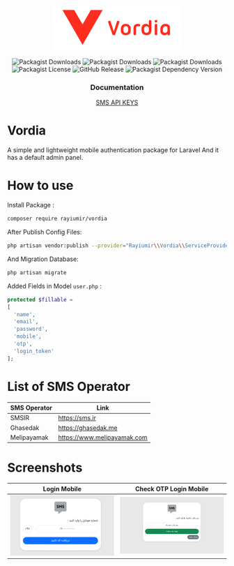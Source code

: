 <div align="center">
    <a href="https://github.com/Rayiumir/Vordia" target="_blank">
        <img src="./art/Vordia.png" alt="Vordia Logo">
    </a>
</div>
<br>
<div align="center">
    <img alt="Packagist Downloads" src="https://img.shields.io/packagist/dd/rayiumir/vordia">
    <img alt="Packagist Downloads" src="https://img.shields.io/packagist/dm/rayiumir/vordia">
    <img alt="Packagist Downloads" src="https://img.shields.io/packagist/dt/rayiumir/vordia">
    <img alt="Packagist License" src="https://img.shields.io/packagist/l/rayiumir/vordia">
    <img alt="GitHub Release" src="https://img.shields.io/github/v/release/rayiumir/vordia">
    <img alt="Packagist Dependency Version" src="https://img.shields.io/packagist/dependency-v/rayiumir/vordia/PHP">
</div>

<div align="center">
    <h3>Documentation</h3>
    <a href="./SMS_API_KEY.md">SMS API KEYS</a>
</div>

# Vordia

A simple and lightweight mobile authentication package for Laravel And it has a default admin panel.

# How to use

Install Package :

```bash
composer require rayiumir/vordia
```

After Publish Config Files:

```bash
php artisan vendor:publish --provider="Rayiumir\\Vordia\\ServiceProvider\\VordiaServiceProvider"
```

And Migration Database:

```bash
php artisan migrate
```

Added Fields in Model `user.php` :

```php
protected $fillable = 
[
  'name',
  'email',
  'password',
  'mobile',
  'otp',
  'login_token'
];
```
# List of SMS Operator

<table>
    <thead>
        <tr>
            <th>SMS Operator</th>
            <th>Link</th>
        </tr>
    </thead>
    <tbody>
        <tr>
            <td>SMSIR</td>
            <td><a href="https://sms.ir">https://sms.ir</a></td>
        </tr>
        <tr>
            <td>Ghasedak</td>
            <td><a href="https://ghasedak.me">https://ghasedak.me</a></td>
        </tr>
        <tr>
            <td>Melipayamak</td>
            <td><a href="https://www.melipayamak.com">https://www.melipayamak.com</a></td>
        </tr>
    </tbody>
</table>

# Screenshots

<table class="table">
  <thead>
    <tr>
      <th scope="col" width="1000px">Login Mobile</th>
      <th scope="col" width="1000px">Check OTP Login Mobile</th>
    </tr>
  </thead>
  <tbody>
    <tr>
      <td>
        <img src="./screenshots/login.png" width="100%" alt="Login Mobile">
      </td>
      <td>
        <img src="./screenshots/checkOTP.png" width="100%" alt="Check OTP Login Mobile">
      </td>
    </tr>
  </tbody>
</table>
